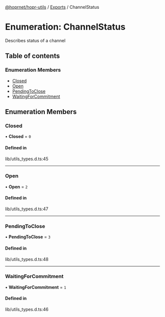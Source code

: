 [@hoprnet/hopr-utils](../README.md) / [Exports](../modules.md) / ChannelStatus

# Enumeration: ChannelStatus

Describes status of a channel

## Table of contents

### Enumeration Members

- [Closed](ChannelStatus.md#closed)
- [Open](ChannelStatus.md#open)
- [PendingToClose](ChannelStatus.md#pendingtoclose)
- [WaitingForCommitment](ChannelStatus.md#waitingforcommitment)

## Enumeration Members

### Closed

• **Closed** = ``0``

#### Defined in

lib/utils_types.d.ts:45

___

### Open

• **Open** = ``2``

#### Defined in

lib/utils_types.d.ts:47

___

### PendingToClose

• **PendingToClose** = ``3``

#### Defined in

lib/utils_types.d.ts:48

___

### WaitingForCommitment

• **WaitingForCommitment** = ``1``

#### Defined in

lib/utils_types.d.ts:46
